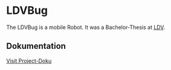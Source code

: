 LDVBug
======

The LDVBug is a mobile Robot. It was a Bachelor-Thesis at [LDV](www.ldv.ei.tum.de).
## Dokumentation
[Visit Project-Doku](www.alexander-blum.com/studium/ldvbug)

